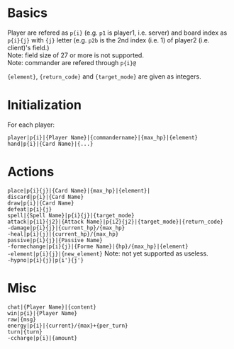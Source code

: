 # Basics
Player are refered as `p{i}` (e.g. `p1` is player1, i.e. server) and board index as `p{i}{j}` with `{j}` letter (e.g. `p2b` is the 2nd index (i.e. 1) of player2 (i.e. client)'s field.)\
Note: field size of 27 or more is not supported.\
Note: commander are refered through `p{i}@`

`{element}`, `{return_code}` and `{target_mode}` are given as integers.

# Initialization
For each player:

`player|p{i}|{Player Name}|{commandername}|{max_hp}|{element}`\
`hand|p{i}|{Card Name}|{...}`

# Actions
`place|p{i}{j}|{Card Name}|{max_hp}|{element}|`\
`discard|p{i}|{Card Name}`\
`draw|p{i}|{Card Name}`\
`defeat|p{i}{j}`\
`spell|{Spell Name}|p{i}{j}|{target_mode}`\
`attack|p{i1}{j2}|{Attack Name}|p{i2}{j2}|{target_mode}|{return_code}`\
`-damage|p{i}{j}|{current_hp}/{max_hp}`\
`-heal|p{i}{j}|{current_hp}/{max_hp}`\
`passive|p{i}{j}|{Passive Name}`\
`-formechange|p{i}{j}|{Forme Name}|{hp}/{max_hp}|{element}`\
`-element|p{i}{j}|{new_element}` Note: not yet supported as useless.\
`-hypno|p{i}{j}|p{i'}{j'}`

# Misc
`chat|{Player Name}|{content}`\
`win|p{i}|{Player Name}`\
`raw|{msg}`\
`energy|p{i}|{current}/{max}+{per_turn}`\
`turn|{turn}`\
`-ccharge|p{i}|{amount}`
